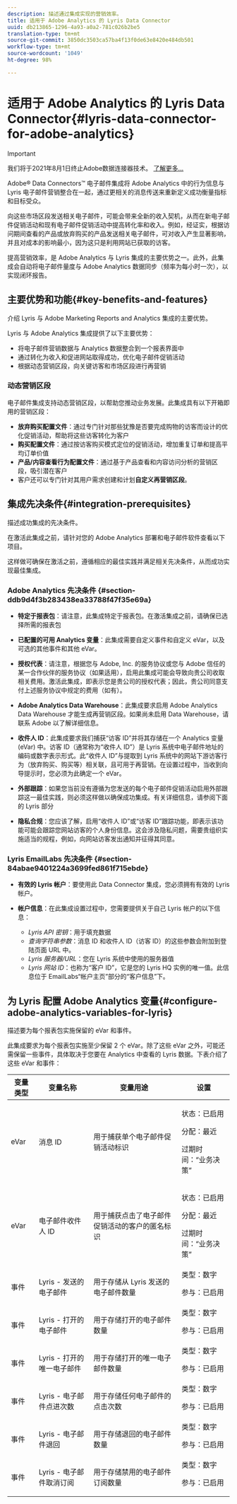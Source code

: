 ```yaml
---
description: 描述通过集成实现的营销效率。
title: 适用于 Adobe Analytics 的 Lyris Data Connector
uuid: db213865-1296-4a93-a0a2-781c026b2be5
translation-type: tm+mt
source-git-commit: 3850dc3503ca57ba4f13f0de63e8420e484db501
workflow-type: tm+mt
source-wordcount: '1049'
ht-degree: 98%

---
```



# 适用于 Adobe Analytics 的 Lyris Data Connector{#lyris-data-connector-for-adobe-analytics}

>[!IMPORTANT]
>
>我们将于2021年8月1日终止Adobe数据连接器技术。 [了解更多...](/help/import/data-connectors/data-connectors-eol.md)

Adobe® Data Connectors™ 电子邮件集成将 Adobe Analytics 中的行为信息与 Lyris 电子邮件营销整合在一起，通过更相关的消息传送来重新定义成功衡量指标和目标受众。

向这些市场区段发送相关电子邮件，可能会带来全新的收入契机，从而在新电子邮件促销活动和现有电子邮件促销活动中提高转化率和收入。例如，经证实，根据访问期间查看的产品或放弃购买的产品发送相关电子邮件，可对收入产生显著影响，并且对成本的影响最小，因为这只是利用网站已获取的访客。

提高营销效率，是 Adobe Analytics 与 Lyris 集成的主要优势之一。此外，此集成会自动将电子邮件量度与 Adobe Analytics 数据同步（频率为每小时一次），以实现闭环报告。

## 主要优势和功能{#key-benefits-and-features}

介绍 Lyris 与 Adobe Marketing Reports and Analytics 集成的主要优势。

Lyris 与 Adobe Analytics 集成提供了以下主要优势：

* 将电子邮件营销数据与 Analytics 数据整合到一个报表界面中
* 通过转化为收入和促进网站取得成功，优化电子邮件促销活动
* 根据动态营销区段，向关键访客和市场区段进行再营销

### 动态营销区段

电子邮件集成支持动态营销区段，以帮助您推动业务发展。此集成具有以下开箱即用的营销区段：

* **放弃购买配置文件**：通过专门针对那些犹豫是否要完成购物的访客而设计的优化促销活动，帮助将这些访客转化为客户
* **购买配置文件**：通过按访客购买模式定位的促销活动，增加重复订单和提高平均订单价值
* **产品/内容查看行为配置文件**：通过基于产品查看和内容访问分析的营销区段，吸引潜在客户
* 客户还可以专门针对其用户需求创建和计划&#x200B;**自定义再营销区段**。

## 集成先决条件{#integration-prerequisites}

描述成功集成的先决条件。

在激活此集成之前，请针对您的 Adobe Analytics 部署和电子邮件软件查看以下项目。

这样做可确保在激活之前，遵循相应的最佳实践并满足相关先决条件，从而成功实现最佳集成。

### Adobe Analytics 先决条件 {#section-ddb9d4f3b283438ea33788f47f35e69a}

* **特定于报表包**：请注意，此集成特定于报表包。在激活集成之前，请确保已选择所需的报表包
* **已配置的可用 Analytics 变量**：此集成需要自定义事件和自定义 eVar，以及可选的其他事件和其他 eVar。

* **授权代表**：请注意，根据您与 Adobe, Inc. 的服务协议或您与 Adobe 信任的某一合作伙伴的服务协议（如果适用），启用此集成可能会导致向贵公司收取相关费用。激活此集成，即表示您是贵公司的授权代表；因此，贵公司同意支付上述服务协议中规定的费用（如有）。
* **Adobe Analytics Data Warehouse**：此集成要求启用 Adobe Analytics Data Warehouse 才能生成再营销区段。如果尚未启用 Data Warehouse，请联系 Adobe 以了解详细信息。
* **收件人 ID**：此集成要求我们捕获“访客 ID”并将其存储在一个 Analytics 变量 (eVar) 中。访客 ID（通常称为“收件人 ID”）是 Lyris 系统中电子邮件地址的编码或数字表示形式。此“收件人 ID”与提取到 Lyris 系统中的网站下游访客行为（放弃购买、购买等）相关联，且可用于再营销。在设置过程中，当收到向导提示时，您必须为此确定一个 eVar。
* **外部跟踪**：如果您当前没有遵循为您发送的每个电子邮件促销活动启用外部跟踪这一最佳实践，则必须这样做以确保成功集成。有关详细信息，请参阅下面的 Lyris 部分
* **隐私合规**：您应该了解，启用“收件人 ID”或“访客 ID”跟踪功能，即表示该功能可能会跟踪您网站访客的个人身份信息。这会涉及隐私问题，需要贵组织实施适当的规程，例如，向网站访客发出通知并征得其同意。

### Lyris EmailLabs 先决条件 {#section-84abae9401224a3699fed861f715ebde}

* **有效的 Lyris 帐户**：要使用此 Data Connector 集成，您必须拥有有效的 Lyris 帐户。
* **帐户信息**：在此集成设置过程中，您需要提供关于自己 Lyris 帐户的以下信息：

   * *Lyris API 密钥*：用于填充数据
   * *查询字符串参数*：消息 ID 和收件人 ID（访客 ID）的这些参数会附加到登陆页面 URL 中。
   * *Lyris 服务器/URL*：您在 Lyris 系统中使用的服务器值
   * *Lyris 网站 ID*：也称为“客户 ID”，它是您的 Lyris HQ 实例的唯一值。此信息位于 EmailLabs“帐户主页”部分的“客户信息”下。

## 为 Lyris 配置 Adobe Analytics 变量{#configure-adobe-analytics-variables-for-lyris}

描述要为每个报表包实施保留的 eVar 和事件。

此集成要求为每个报表包实施至少保留 2 个 eVar。除了这些 eVar 之外，可能还需保留一些事件，具体取决于您要在 Analytics 中查看的 Lyris 数据。下表介绍了这些 eVar 和事件：

<table id="table_43E32344E9E54FED8491F28047249329"> 
 <thead> 
  <tr> 
   <th colname="col1" class="entry"> 变量类型 </th> 
   <th colname="col2" class="entry"> 变量名称 </th> 
   <th colname="col3" class="entry"> 变量用途 </th> 
   <th colname="col4" class="entry"> 设置 </th> 
  </tr>
 </thead>
 <tbody> 
  <tr> 
   <td colname="col1"> eVar </td> 
   <td colname="col2"> 消息 ID </td> 
   <td colname="col3"> 用于捕获单个电子邮件促销活动标识 </td> 
   <td colname="col4"> <p>状态：已启用 </p> <p>分配：最近 </p> <p>过期时间：“业务决策” </p> </td> 
  </tr> 
  <tr> 
   <td colname="col1"> eVar </td> 
   <td colname="col2"> 电子邮件收件人 ID </td> 
   <td colname="col3"> 用于捕获点击了电子邮件促销活动的客户的匿名标识 </td> 
   <td colname="col4"> <p>状态：已启用 </p> <p>分配：最近 </p> <p>过期时间：“业务决策” </p> </td> 
  </tr> 
  <tr> 
   <td colname="col1"> 事件 </td> 
   <td colname="col2"> Lyris - 发送的电子邮件 </td> 
   <td colname="col3"> 用于存储从 Lyris 发送的电子邮件数量 </td> 
   <td colname="col4">类型：数字 <p>参与：已启用 </p> </td> 
  </tr> 
  <tr> 
   <td colname="col1"> 事件 </td> 
   <td colname="col2"> Lyris - 打开的电子邮件 </td> 
   <td colname="col3"> 用于存储打开的电子邮件数量 </td> 
   <td colname="col4">类型：数字 <p>参与：已启用 </p> </td> 
  </tr> 
  <tr> 
   <td colname="col1"> 事件 </td> 
   <td colname="col2"> Lyris - 打开的唯一电子邮件 </td> 
   <td colname="col3"> 用于存储打开的唯一电子邮件数量 </td> 
   <td colname="col4">类型：数字 <p>参与：已启用 </p> </td> 
  </tr> 
  <tr> 
   <td colname="col1"> 事件 </td> 
   <td colname="col2"> Lyris - 电子邮件点进次数 </td> 
   <td colname="col3"> 用于存储任何电子邮件的点击次数 </td> 
   <td colname="col4">类型：数字 <p>参与：已启用 </p> </td> 
  </tr> 
  <tr> 
   <td colname="col1"> 事件 </td> 
   <td colname="col2"> Lyris - 电子邮件退回 </td> 
   <td colname="col3"> 用于存储退回的电子邮件数量 </td> 
   <td colname="col4">类型：数字 <p>参与：已启用 </p> </td> 
  </tr> 
  <tr> 
   <td colname="col1"> 事件 </td> 
   <td colname="col2"> Lyris - 电子邮件取消订阅 </td> 
   <td colname="col3"> 用于存储禁用的电子邮件订阅数量 </td> 
   <td colname="col4">类型：数字 <p>参与：已启用 </p> </td> 
  </tr> 
 </tbody> 
</table>

